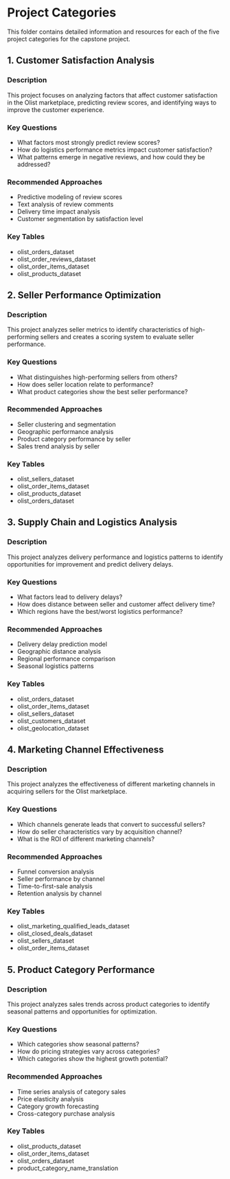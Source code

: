 # Project Categories

This folder contains detailed information and resources for each of the five project categories for the capstone project.

## 1. Customer Satisfaction Analysis

### Description
This project focuses on analyzing factors that affect customer satisfaction in the Olist marketplace, predicting review scores, and identifying ways to improve the customer experience.

### Key Questions
- What factors most strongly predict review scores?
- How do logistics performance metrics impact customer satisfaction?
- What patterns emerge in negative reviews, and how could they be addressed?

### Recommended Approaches
- Predictive modeling of review scores
- Text analysis of review comments
- Delivery time impact analysis
- Customer segmentation by satisfaction level

### Key Tables
- olist_orders_dataset
- olist_order_reviews_dataset
- olist_order_items_dataset
- olist_products_dataset

## 2. Seller Performance Optimization

### Description
This project analyzes seller metrics to identify characteristics of high-performing sellers and creates a scoring system to evaluate seller performance.

### Key Questions
- What distinguishes high-performing sellers from others?
- How does seller location relate to performance?
- What product categories show the best seller performance?

### Recommended Approaches
- Seller clustering and segmentation
- Geographic performance analysis
- Product category performance by seller
- Sales trend analysis by seller

### Key Tables
- olist_sellers_dataset
- olist_order_items_dataset
- olist_products_dataset
- olist_orders_dataset

## 3. Supply Chain and Logistics Analysis

### Description
This project analyzes delivery performance and logistics patterns to identify opportunities for improvement and predict delivery delays.

### Key Questions
- What factors lead to delivery delays?
- How does distance between seller and customer affect delivery time?
- Which regions have the best/worst logistics performance?

### Recommended Approaches
- Delivery delay prediction model
- Geographic distance analysis
- Regional performance comparison
- Seasonal logistics patterns

### Key Tables
- olist_orders_dataset
- olist_order_items_dataset
- olist_sellers_dataset
- olist_customers_dataset
- olist_geolocation_dataset

## 4. Marketing Channel Effectiveness

### Description
This project analyzes the effectiveness of different marketing channels in acquiring sellers for the Olist marketplace.

### Key Questions
- Which channels generate leads that convert to successful sellers?
- How do seller characteristics vary by acquisition channel?
- What is the ROI of different marketing channels?

### Recommended Approaches
- Funnel conversion analysis
- Seller performance by channel
- Time-to-first-sale analysis
- Retention analysis by channel

### Key Tables
- olist_marketing_qualified_leads_dataset
- olist_closed_deals_dataset
- olist_sellers_dataset
- olist_order_items_dataset

## 5. Product Category Performance

### Description
This project analyzes sales trends across product categories to identify seasonal patterns and opportunities for optimization.

### Key Questions
- Which categories show seasonal patterns?
- How do pricing strategies vary across categories?
- Which categories show the highest growth potential?

### Recommended Approaches
- Time series analysis of category sales
- Price elasticity analysis
- Category growth forecasting
- Cross-category purchase analysis

### Key Tables
- olist_products_dataset
- olist_order_items_dataset
- olist_orders_dataset
- product_category_name_translation
